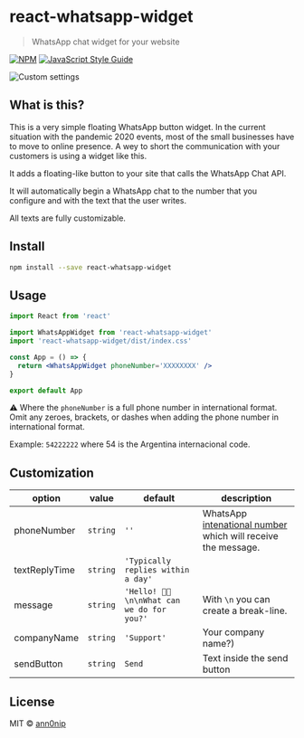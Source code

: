 # react-whatsapp-widget

> WhatsApp chat widget for your website

[![NPM](https://img.shields.io/npm/v/react-whatsapp-widget.svg)](https://www.npmjs.com/package/react-whatsapp-widget) [![JavaScript Style Guide](https://img.shields.io/badge/code_style-standard-brightgreen.svg)](https://standardjs.com)

![Custom settings](https://i.ibb.co/kDSbsXb/Screen-Shot-2020-10-29-at-02-01-31.png)

## What is this?

This is a very simple floating WhatsApp button widget. In the current situation with the pandemic 2020 events, most of the small businesses have to move to online presence. A wey to short the communication with your customers is using a widget like this.

It adds a floating-like button to your site that calls the WhatsApp Chat API.

It will automatically begin a WhatsApp chat to the number that you configure and with the text that the user writes.

All texts are fully customizable.

## Install

```bash
npm install --save react-whatsapp-widget
```

## Usage

```jsx
import React from 'react'

import WhatsAppWidget from 'react-whatsapp-widget'
import 'react-whatsapp-widget/dist/index.css'

const App = () => {
  return <WhatsAppWidget phoneNumber='XXXXXXXX' />
}

export default App
```

⚠️ Where the `phoneNumber` is a full phone number in international format. Omit any zeroes, brackets, or dashes when adding the phone number in international format.

Example: `54222222` where 54 is the Argentina internacional code.

## Customization

| option        | value    | default                                   | description                                                                                                  |
| ------------- | -------- | ----------------------------------------- | ------------------------------------------------------------------------------------------------------------ |
| phoneNumber   | `string` | `''`                                      | WhatsApp [intenational number](https://faq.whatsapp.com/en/general/21016748) which will receive the message. |
| textReplyTime | `string` | `'Typically replies within a day'`        |
| message       | `string` | `'Hello! 👋🏼 \n\nWhat can we do for you?'` | With `\n` you can create a break-line.                                                                       |
| companyName   | `string` | `'Support'`                               | Your company name?)                                                                                          |
| sendButton    | `string` | `Send`                                    | Text inside the send button                                                                                  |

## License

MIT © [ann0nip](https://github.com/ann0nip)

